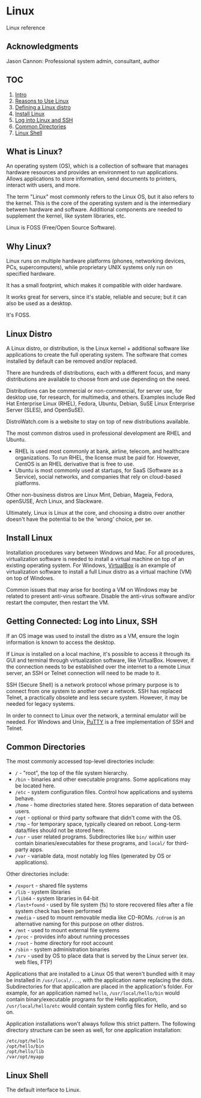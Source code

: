 # Linux

Linux reference

## Acknowledgments

Jason Cannon: Professional system admin, consultant, author

## TOC
1. [Intro](#what-is-linux)
1. [Reasons to Use Linux](#why-linux)
1. [Defining a Linux distro](#linux-distro)
1. [Install Linux](#install-linux)
1. [Log into Linux and SSH](#getting-connected-log-into-linux-ssh)
1. [Common Directories](#common-directories)
1. [Linux Shell](#linux-shell)

## What is Linux?
An operating system (OS), which is a collection of software that manages hardware resources and provides an environment to run applications. Allows applications to store information, send documents to printers, interact with users, and more. 

The term "Linux" most commonly refers to the Linux OS, but it also refers to the kernel. This is the core of the operating system and is the intermediary between hardware and software. Additional components are needed to supplement the kernel, like system libraries, etc. 

Linux is FOSS (Free/Open Source Software). 

## Why Linux?

Linux runs on multiple hardware platforms (phones, networking devices, PCs, supercomputers), while proprietary UNIX systems only run on specified hardware. 

It has a small footprint, which makes it compatible with older hardware. 

It works great for servers, since it's stable, reliable and secure; but it can also be used as a desktop. 

It's FOSS. 

## Linux Distro
A Linux distro, or distribution, is the Linux kernel + additional software like applications to create the full operating system. The software that comes installed by default can be removed and/or replaced. 

There are hundreds of distributions, each with a different focus, and many distributions are available to choose from and use depending on the need. 

Distributions can be commercial or non-commercial, for server use, for desktop use, for research, for multimedia, and others. Examples include Red Hat Enterprise Linux (RHEL), Fedora, Ubuntu, Debian, SuSE Linux Enterprise Server (SLES), and OpenSuSE). 

DistroWatch.com is a website to stay on top of new distributions available. 

The most common distros used in professional development are RHEL and Ubuntu. 
- RHEL is used most commonly at bank, airline, telecom, and healthcare organizations. To run RHEL, the license must be paid for. However, CentOS is an RHEL derivative that is free to use. 
- Ubuntu is most commonly used at startups, for SaaS (Software as a Service), social networks, and companies that rely on cloud-based platforms. 

Other non-business distros are Linux Mint, Debian, Mageia, Fedora, openSUSE, Arch Linux, and Slackware. 

Ultimately, Linux is Linux at the core, and choosing a distro over another doesn't have the potential to be the 'wrong' choice, per se. 

## Install Linux

Installation procedures vary between Windows and Mac. For all procedures, virtualization software is needed to install a virtual machine on top of an existing operating system. For Windows, [VirtualBox](https://www.virtualbox.org/) is an example of virtualization software to install a full Linux distro as a virtual machine (VM) on top of Windows. 

Common issues that may arise for booting a VM on Windows may be related to present anti-virus software. Disable the anti-virus software and/or restart the computer, then restart the VM. 

## Getting Connected: Log into Linux, SSH

If an OS image was used to install the distro as a VM, ensure the login information is known to access the desktop. 

If Linux is installed on a local machine, it's possible to access it through its GUI and terminal through virtualization software, like VirtualBox. However, if the connection needs to be established over the internet to a remote Linux server, an SSH or Telnet connection will need to be made to it. 

SSH (Secure Shell) is a network protocol whose primary purpose is to connect from one system to another over a network. SSH has replaced Telnet, a practically obsolete and less secure system. However, it may be needed for legacy systems. 

In order to connect to Linux over the network, a terminal emulator will be needed. For Windows and Unix, [PuTTY](https://www.chiark.greenend.org.uk/~sgtatham/putty/) is a free implementation of SSH and Telnet. 

## Common Directories
The most commonly accessed top-level directories include: 
- `/` - "root", the top of the file system hierarchy. 
- `/bin` - binaries and other executable programs. Some applications may be located here. 
- `/etc` - system configuration files. Control how applications and systems behave. 
- `/home` - home directories stated here. Stores separation of data between users. 
- `/opt` - optional or third party software that didn't come with the OS. 
- `/tmp` - for temporary space, typically cleared on reboot. Long-term data/files should not be stored here. 
- `/usr` - user related programs. Subdirectories like `bin/` within user contain binaries/executables for these programs, and `local/` for third-party apps. 
- `/var` - variable data, most notably log files (generated by OS or applications). 

Other directories include: 
- `/export` - shared file systems
- `/lib` - system libraries
- `/lib64` - system libraries in 64-bit
- `/lost+found` - used by file system (fs) to store recovered files after a file system check has been performed
- `/media` - used to mount removable media like CD-ROMs. `/cdrom` is an alternative naming for this purpose on other distros. 
- `/mnt` - used to mount external file systems
- `/proc` - provides info about running processes
- `/root` - home directory for root account
- `/sbin` - system administration binaries
- `/srv` - used by OS to place data that is served by the Linux server (ex. web files, FTP)

Applications that are installed to a Linux OS that weren't bundled with it may be installed in `/usr/local/...`, with the application name replacing the dots. Subdirectories for that application are placed in the application's folder. For example, for an application named `hello`, `/usr/local/hello/bin` would contain binary/executable programs for the Hello application, `/usr/local/hello/etc` would contain system config files for Hello, and so on. 

Application installations won't always follow this strict pattern. The following directory structure can be seen as well, for one application installation: 

```
/etc/opt/hello
/opt/hello/bin
/opt/hello/lib
/var/opt/myapp
```

## Linux Shell
The default interface to Linux. 